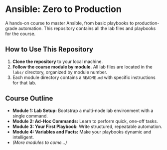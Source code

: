 # Ansible: Zero to Production

A hands-on course to master Ansible, from basic playbooks to production-grade automation. This repository contains all the lab files and playbooks for the course.

## How to Use This Repository

1.  **Clone the repository** to your local machine.
2.  **Follow the course module by module.** All lab files are located in the `labs/` directory, organized by module number.
3.  Each module directory contains a `README.md` with specific instructions for that lab.

## Course Outline

*   **Module 1: Lab Setup:** Bootstrap a multi-node lab environment with a single command.
*   **Module 2: Ad-Hoc Commands:** Learn to perform quick, one-off tasks.
*   **Module 3: Your First Playbook:** Write structured, repeatable automation.
*   **Module 4: Variables and Facts:** Make your playbooks dynamic and intelligent.
*   *(More modules to come...)*